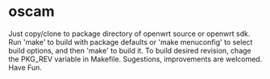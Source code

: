 # oscam
Just copy/clone to package directory of openwrt source or openwrt sdk.
Run 'make' to build with package defaults or 'make menuconfig'
to select build options, and then 'make' to build it.
To build desired revision, chage the PKG_REV variable in Makefile.
Sugestions, improvements are welcomed.
Have Fun.
